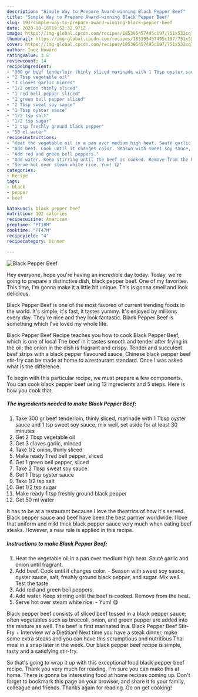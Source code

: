 ```yaml
---
description: "Simple Way to Prepare Award-winning Black Pepper Beef"
title: "Simple Way to Prepare Award-winning Black Pepper Beef"
slug: 193-simple-way-to-prepare-award-winning-black-pepper-beef
date: 2020-10-18T19:52:32.971Z
image: https://img-global.cpcdn.com/recipes/185395457495c197/751x532cq70/black-pepper-beef-recipe-main-photo.jpg
thumbnail: https://img-global.cpcdn.com/recipes/185395457495c197/751x532cq70/black-pepper-beef-recipe-main-photo.jpg
cover: https://img-global.cpcdn.com/recipes/185395457495c197/751x532cq70/black-pepper-beef-recipe-main-photo.jpg
author: Inez Howard
ratingvalue: 3.8
reviewcount: 14
recipeingredient:
- "300 gr beef tenderloin thinly sliced marinade with 1 Tbsp oyster sauce and 1 tsp sweet soy sauce mix well set aside for at least 30 minutes"
- "2 Tbsp vegetable oil"
- "3 cloves garlic minced"
- "1/2 onion thinly sliced"
- "1 red bell pepper sliced"
- "1 green bell pepper sliced"
- "2 Tbsp sweat soy sauce"
- "1 Tbsp oyster sauce"
- "1/2 tsp salt"
- "1/2 tsp sugar"
- "1 tsp freshly ground black pepper"
- "50 ml water"
recipeinstructions:
- "Heat the vegetable oil in a pan over medium high heat. Sauté garlic and onion until fragrant."
- "Add beef. Cook until it changes color. Season with sweet soy sauce, oyster sauce, salt, freshly ground black pepper, and sugar. Mix well. Test the taste."
- "Add red and green bell peppers."
- "Add water. Keep stirring until the beef is cooked. Remove from the heat."
- "Serve hot over steam white rice. Yum! 😋"
categories:
- Recipe
tags:
- black
- pepper
- beef

katakunci: black pepper beef 
nutrition: 102 calories
recipecuisine: American
preptime: "PT18M"
cooktime: "PT47M"
recipeyield: "4"
recipecategory: Dinner

---
```



![Black Pepper Beef](https://img-global.cpcdn.com/recipes/185395457495c197/751x532cq70/black-pepper-beef-recipe-main-photo.jpg)

Hey everyone, hope you're having an incredible day today. Today, we're going to prepare a distinctive dish, black pepper beef. One of my favorites. This time, I'm gonna make it a little bit unique. This is gonna smell and look delicious.

Black Pepper Beef is one of the most favored of current trending foods in the world. It's simple, it's fast, it tastes yummy. It's enjoyed by millions every day. They're nice and they look fantastic. Black Pepper Beef is something which I've loved my whole life.

Black Pepper Beef Recipe teaches you how to cook Black Pepper Beef, which is one of local The beef in it tastes smooth and tender after frying in the oil; the onion in the dish is fragrant and crispy. Tender and succulent beef strips with a black pepper flavoured sauce, Chinese black pepper beef stir-fry can be made at home to a restaurant standard. Once I was asked what is the difference.


To begin with this particular recipe, we must prepare a few components. You can cook black pepper beef using 12 ingredients and 5 steps. Here is how you cook that.

<!--inarticleads1-->

##### The ingredients needed to make Black Pepper Beef:

1. Take 300 gr beef tenderloin, thinly sliced, marinade with 1 Tbsp oyster sauce and 1 tsp sweet soy sauce, mix well, set aside for at least 30 minutes
1. Get 2 Tbsp vegetable oil
1. Get 3 cloves garlic, minced
1. Take 1/2 onion, thinly sliced
1. Make ready 1 red bell pepper, sliced
1. Get 1 green bell pepper, sliced
1. Take 2 Tbsp sweat soy sauce
1. Get 1 Tbsp oyster sauce
1. Take 1/2 tsp salt
1. Get 1/2 tsp sugar
1. Make ready 1 tsp freshly ground black pepper
1. Get 50 ml water


It has to be at a restaurant because I love the theatrics of how it&#39;s served. Black pepper sauce and beef have been the best partner worldwide. I love that uniform and mild thick black pepper sauce very much when eating beef steaks. However, a new rule is applied in this recipe. 

<!--inarticleads2-->

##### Instructions to make Black Pepper Beef:

1. Heat the vegetable oil in a pan over medium high heat. Sauté garlic and onion until fragrant.
1. Add beef. Cook until it changes color. - Season with sweet soy sauce, oyster sauce, salt, freshly ground black pepper, and sugar. Mix well. Test the taste.
1. Add red and green bell peppers.
1. Add water. Keep stirring until the beef is cooked. Remove from the heat.
1. Serve hot over steam white rice. - Yum! 😋


Black pepper beef consists of sliced beef tossed in a black pepper sauce; often vegetables such as broccoli, onion, and green pepper are added into the mixture as well. The beef is first marinated in a. Black Pepper Beef Stir-Fry + Interview w/ a Dietitian! Next time you have a steak dinner, make some extra steaks and you can have this scrumptious and nutritious Thai meal in a snap later in the week. Our black pepper beef recipe is simple, tasty and a satisfying stir-fry. 

So that's going to wrap it up with this exceptional food black pepper beef recipe. Thank you very much for reading. I'm sure you can make this at home. There is gonna be interesting food at home recipes coming up. Don't forget to bookmark this page on your browser, and share it to your family, colleague and friends. Thanks again for reading. Go on get cooking!
